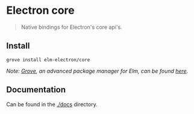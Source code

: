 # Electron core

> Native bindings for Electron's core api's.


## Install

```
grove install elm-electron/core
```

_Note: [Grove](https://github.com/panosoft/elm-grove), an advanced package manager for Elm, can be found [here](https://github.com/panosoft/elm-grove)._

## Documentation

Can be found in the [./docs](./tree/master/docs) directory.
